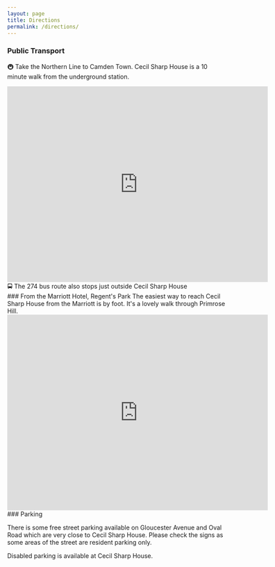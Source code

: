 ```yaml
---
layout: page
title: Directions
permalink: /directions/
---
```


### Public Transport

🚇 Take the Northern Line to Camden Town. Cecil Sharp House is a 10 minute walk from the underground station.
<br/>
<iframe class="map" src="https://www.google.com/maps/embed?pb=!1m28!1m12!1m3!1d9926.620851298369!2d-0.15395005749169252!3d51.537883472497406!2m3!1f0!2f0!3f0!3m2!1i1024!2i768!4f13.1!4m13!3e3!4m5!1s0x48761ae1b830fcf7%3A0x9b934203c885a5d!2sCamden+Town%2C+London%2C+UK!3m2!1d51.5394071!2d-0.14266959999999998!4m5!1s0x48761ae704560221%3A0xc16852a9851615d7!2sCecil+Sharp+House%2C+2+Regent&#39;s+Park+Rd%2C+London+NW1+7AY%2C+UK!3m2!1d51.538084!2d-0.149254!5e0!3m2!1sen!2sde!4v1518029126792" width="600" height="450" frameborder="0" style="border:0" allowfullscreen></iframe>
🚍 The 274 bus route also stops just outside Cecil Sharp House

<br/>
### From the Marriott Hotel, Regent's Park
The easiest way to reach Cecil Sharp House from the Marriott is by foot. It's a lovely walk through Primrose Hill.

<iframe class="map" src="https://www.google.com/maps/embed?pb=!1m28!1m12!1m3!1d19852.222760877!2d-0.17765408474272432!3d51.54021934541593!2m3!1f0!2f0!3f0!3m2!1i1024!2i768!4f13.1!4m13!3e3!4m5!1s0x48761a93e1528cf5%3A0x27aa9bc1af27b6!2sLondon+Marriott+Hotel+Regents+Park%2C+King+Henry&#39;s+Road%2C+London%2C+UK!3m2!1d51.5421896!2d-0.1702861!4m5!1s0x48761ae704560221%3A0xc16852a9851615d7!2sCecil+Sharp+House%2C+2+Regent&#39;s+Park+Rd%2C+London+NW1+7AY%2C+UK!3m2!1d51.538084!2d-0.149254!5e0!3m2!1sen!2sde!4v1518029093013" width="600" height="450" frameborder="0" style="border:0" allowfullscreen></iframe>

<br/>
### Parking 

There is some free street parking available on Gloucester Avenue and Oval Road which are very close to Cecil Sharp House. Please check the signs as some areas of the street are resident parking only.

Disabled parking is available at Cecil Sharp House.




